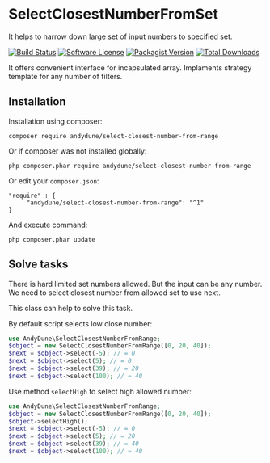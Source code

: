 # SelectClosestNumberFromSet
It helps to narrow down large set of input numbers to specified set.

[![Build Status](https://travis-ci.org/AndyDune/SelectClosestNumberFromRange.svg?branch=master)](https://travis-ci.org/AndyDune/SelectClosestNumberFromRange)
[![Software License](https://img.shields.io/badge/license-MIT-brightgreen.svg?style=flat-square)](LICENSE)
[![Packagist Version](https://img.shields.io/packagist/v/andydune/select-closest-number-from-range.svg?style=flat-square)](https://packagist.org/packages/andydune/select-closest-number-from-range)
[![Total Downloads](https://img.shields.io/packagist/dt/andydune/select-closest-number-from-range.svg?style=flat-square)](https://packagist.org/packages/andydune/select-closest-number-from-range)


It offers convenient interface for incapsulated array. Implaments strategy template for any number of filters.


Installation
------------

Installation using composer:

```
composer require andydune/select-closest-number-from-range
```
Or if composer was not installed globally:
```
php composer.phar require andydune/select-closest-number-from-range
```
Or edit your `composer.json`:
```
"require" : {
     "andydune/select-closest-number-from-range": "^1"
}

```
And execute command:
```
php composer.phar update
```

Solve tasks
-----------

There is hard limited set numbers allowed. But the input can be any number.
We need to select closest number from allowed set to use next.

This class can help to solve this task.

By default script selects low close number:
```php
use AndyDune\SelectClosestNumberFromRange;
$object = new SelectClosestNumberFromRange([0, 20, 40]);
$next = $object->select(-5); // = 0
$next = $object->select(5); // = 0
$next = $object->select(39); // = 20
$next = $object->select(100); // = 40
```  


Use method `selectHigh` to select high allowed number:
```php
use AndyDune\SelectClosestNumberFromRange;
$object = new SelectClosestNumberFromRange([0, 20, 40]);
$object->selectHigh();
$next = $object->select(-5); // = 0
$next = $object->select(5); // = 20
$next = $object->select(39); // = 40
$next = $object->select(100); // = 40
```  
